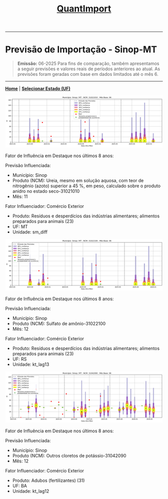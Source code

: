 <header>
    <h1><a href="https://quantimportbrazil.github.io/Sobre/">QuantImport</a></h1>
</header>

---

# Previsão de Importação - Sinop-MT

> **Emissão:** 06-2025
> Para fins de comparação, também apresentamos a seguir previsões e valores reais de períodos anteriores ao atual.
> As previsões foram geradas com base em dados limitados até o mês 6.

---

**[Home](https://quantimportbrazil.github.io/Sobre/)** | **[Selecionar Estado (UF)](https://quantimportbrazil.github.io/Unidades_Federativas/)**


![Gráfico de Previsão](31021010.png)

Fator de Influência em Destaque nos últimos 8 anos:

Previsão Influenciada:
- Município: Sinop
- Produto (NCM): Ureia, mesmo em solução aquosa, com teor de nitrogênio (azoto) superior a 45 %, em peso, calculado sobre o produto anidro no estado seco-31021010 
- Mês: 11


Fator Influenciador: Comércio Exterior
- Produto: Resíduos e desperdícios das indústrias alimentares; alimentos preparados para animais (23)
- UF: MT
- Unidade: sm_diff






![Gráfico de Previsão](31022100.png)

Fator de Influência em Destaque nos últimos 8 anos:

Previsão Influenciada:
- Município: Sinop
- Produto (NCM): Sulfato de amônio-31022100 
- Mês: 12


Fator Influenciador: Comércio Exterior
- Produto: Resíduos e desperdícios das indústrias alimentares; alimentos preparados para animais (23)
- UF: RS
- Unidade: kt_lag13






![Gráfico de Previsão](31042090.png)

Fator de Influência em Destaque nos últimos 8 anos:

Previsão Influenciada:
- Município: Sinop
- Produto (NCM): Outros cloretos de potássio-31042090 
- Mês: 12


Fator Influenciador: Comércio Exterior
- Produto: Adubos (fertilizantes) (31)
- UF: BA
- Unidade: kt_lag12





